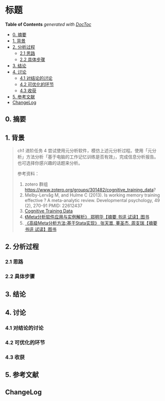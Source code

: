 # 标题

<!-- START doctoc generated TOC please keep comment here to allow auto update -->
<!-- DON'T EDIT THIS SECTION, INSTEAD RE-RUN doctoc TO UPDATE -->
**Table of Contents**  *generated with [DocToc](https://github.com/thlorenz/doctoc)*

- [0. 摘要](#0-%E6%91%98%E8%A6%81)
- [1. 背景](#1-%E8%83%8C%E6%99%AF)
- [2. 分析过程](#2-%E5%88%86%E6%9E%90%E8%BF%87%E7%A8%8B)
  - [2.1 思路](#21-%E6%80%9D%E8%B7%AF)
  - [2.2 具体步骤](#22-%E5%85%B7%E4%BD%93%E6%AD%A5%E9%AA%A4)
- [3. 结论](#3-%E7%BB%93%E8%AE%BA)
- [4. 讨论](#4-%E8%AE%A8%E8%AE%BA)
  - [4.1 对结论的讨论](#41-%E5%AF%B9%E7%BB%93%E8%AE%BA%E7%9A%84%E8%AE%A8%E8%AE%BA)
  - [4.2 可优化的环节](#42-%E5%8F%AF%E4%BC%98%E5%8C%96%E7%9A%84%E7%8E%AF%E8%8A%82)
  - [4.3 收获](#43-%E6%94%B6%E8%8E%B7)
- [5. 参考文献](#5-%E5%8F%82%E8%80%83%E6%96%87%E7%8C%AE)
- [ChangeLog](#changelog)

<!-- END doctoc generated TOC please keep comment here to allow auto update -->


## 0. 摘要

## 1. 背景

> ch1 进阶任务 4
> 尝试使用元分析软件，模仿上述元分析过程。使用「元分析」方法分析「基于电脑的工作记忆训练是否有效」，完成信息分析报告。也可选择你感兴趣的话题来分析。
>
> 参考资料：
>
> 1. zotero 群组 https://www.zotero.org/groups/301482/cognitive_training_data?
> 2. Melby-Lervåg M, and Hulme C (2013). Is working memory training effective ? A meta-analytic review. Developmental psychology, 49 (2), 270-91 PMID: 22612437
> 3. [Cognitive Training Data](https://www.cognitivetrainingdata.org/)
> 4. [《Meta分析软件应用与实例解析》 郑明华【摘要 书评 试读】图书](https://www.amazon.cn/dp/B00CSDTIZ0/ref=sr_1_3?ie=UTF8&qid=1525330254&sr=8-3&keywords=%E5%85%83%E5%88%86%E6%9E%90)
> 5. [《高级Meta分析方法;基于Stata实现》 张天嵩, 董圣杰, 周支瑞【摘要 书评 试读】图书](https://www.amazon.cn/dp/B01873WXXS/ref=sr_1_1?ie=UTF8&qid=1525330254&sr=8-1&keywords=%E5%85%83%E5%88%86%E6%9E%90)

## 2. 分析过程

### 2.1 思路

### 2.2 具体步骤

## 3. 结论

## 4. 讨论

### 4.1 对结论的讨论

### 4.2 可优化的环节

### 4.3 收获

## 5. 参考文献

## ChangeLog